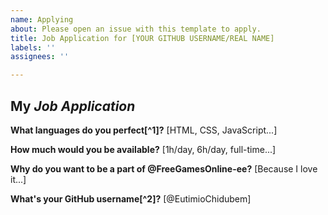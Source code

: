 ```yaml
---
name: Applying
about: Please open an issue with this template to apply.
title: Job Application for [YOUR GITHUB USERNAME/REAL NAME]
labels: ''
assignees: ''

---
```


## My *Job Application*
<!-- Note:
@FreeGamesOnline-ee is an organization that only exists on GitHub and other platforms, it isn't a real company.
This basically means that you won't be played for working in the @FreeGamesOnline-ee.
We think that working is this company is a separate job. -->

**What languages do you perfect[^1]?**
[HTML, CSS, JavaScript...]

**How much would you be available?**
[1h/day, 6h/day, full-time...]

**Why do you want to be a part of @FreeGamesOnline-ee?**
[Because I love it...]

**What's your GitHub username[^2]?**
[@EutimioChidubem]
